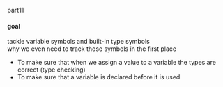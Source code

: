 part11  
#### goal
tackle variable symbols and built-in type symbols  
why we even need to track those symbols in the first place  
- To make sure that when we assign a value to a variable the types are correct (type checking)
- To make sure that a variable is declared before it is used

